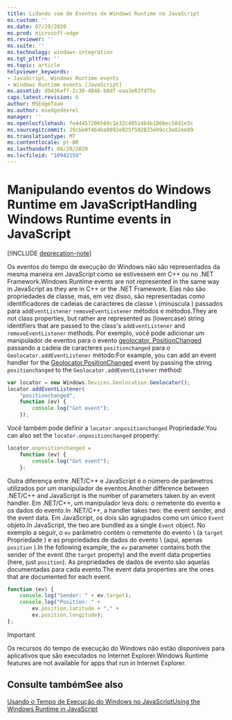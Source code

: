 ```yaml
---
title: Lidando com de Eventos do Windows Runtime no JavaScript
ms.custom: ''
ms.date: 07/29/2020
ms.prod: microsoft-edge
ms.reviewer: ''
ms.suite: ''
ms.technology: windows-integration
ms.tgt_pltfrm: ''
ms.topic: article
helpviewer_keywords:
- JavaScript, Windows Runtime events
- Windows Runtime events [JavaScript]
ms.assetid: d9436aff-2c30-4846-b8df-eaa3e63fd75c
caps.latest.revision: 6
author: MSEdgeTeam
ms.author: msedgedevrel
manager: ''
ms.openlocfilehash: fe44457206569c1e32c40514b4b186bec50d1e3c
ms.sourcegitcommit: 29cbe0f464ba0092e025f502833eb9cc3e02ee89
ms.translationtype: MT
ms.contentlocale: pt-BR
ms.lasthandoff: 08/20/2020
ms.locfileid: "10942159"
---
```

# <span data-ttu-id="2140e-102">Manipulando eventos do Windows Runtime em JavaScript</span><span class="sxs-lookup"><span data-stu-id="2140e-102">Handling Windows Runtime events in JavaScript</span></span>  

[!INCLUDE [deprecation-note](../includes/legacy-edge-note.md)]  

<span data-ttu-id="2140e-103">Os eventos do tempo de execução do Windows não são representados da mesma maneira em JavaScript como se estivessem em C++ ou no .NET Framework.</span><span class="sxs-lookup"><span data-stu-id="2140e-103">Windows Runtime events are not represented in the same way in JavaScript as they are in C++ or the .NET Framework.</span></span>  <span data-ttu-id="2140e-104">Elas não são propriedades de classe, mas, em vez disso, são representadas como identificadores de cadeias de caracteres de classe \ (minúscula \) passados para `addEventListener` `removeEventListener` métodos e métodos.</span><span class="sxs-lookup"><span data-stu-id="2140e-104">They are not class properties, but rather are represented as \(lowercase\) string identifiers that are passed to the class's `addEventListener` and `removeEventListener` methods.</span></span>  <span data-ttu-id="2140e-105">Por exemplo, você pode adicionar um manipulador de eventos para o evento [geolocator. PositionChanged][UwpWindowsGeolocationGeolocatorDevicesPositionChanged] passando a cadeia de caracteres `positionchanged` para o `Geolocator.addEventListener` método:</span><span class="sxs-lookup"><span data-stu-id="2140e-105">For example, you can add an event handler for the [Geolocator.PositionChanged][UwpWindowsGeolocationGeolocatorDevicesPositionChanged] event by passing the string `positionchanged` to the `Geolocator.addEventListener` method:</span></span>  

```javascript  
var locator = new Windows.Devices.Geolocation.Geolocator();
locator.addEventListener(
    "positionchanged",
    function (ev) {
        console.log("Got event");
    });
```  

<span data-ttu-id="2140e-106">Você também pode definir a `locator.onpositionchanged` Propriedade:</span><span class="sxs-lookup"><span data-stu-id="2140e-106">You can also set the `locator.onpositionchanged` property:</span></span>  

```javascript
locator.onpositionchanged =
    function (ev) {
        console.log("Got event");
    };
```  

<span data-ttu-id="2140e-107">Outra diferença entre .NET/C++ e JavaScript é o número de parâmetros utilizados por um manipulador de eventos.</span><span class="sxs-lookup"><span data-stu-id="2140e-107">Another difference between .NET/C++ and JavaScript is the number of parameters taken by an event handler.</span></span>  <span data-ttu-id="2140e-108">Em .NET/C++, um manipulador leva dois: o remetente do evento e os dados do evento.</span><span class="sxs-lookup"><span data-stu-id="2140e-108">In .NET/C++, a handler takes two:  the event sender, and the event data.</span></span>  <span data-ttu-id="2140e-109">Em JavaScript, os dois são agrupados como um único `Event` objeto.</span><span class="sxs-lookup"><span data-stu-id="2140e-109">In JavaScript, the two are bundled as a single `Event` object.</span></span>  <span data-ttu-id="2140e-110">No exemplo a seguir, o `ev` parâmetro contém o remetente do evento \ (a `target` Propriedade \) e as propriedades de dados do evento \ (aqui, apenas `position` \).</span><span class="sxs-lookup"><span data-stu-id="2140e-110">In the following example, the `ev` parameter contains both the sender of the event \(the `target` property\) and the event data properties \(here, just `position`\).</span></span>  <span data-ttu-id="2140e-111">As propriedades de dados de evento são aquelas documentadas para cada evento.</span><span class="sxs-lookup"><span data-stu-id="2140e-111">The event data properties are the ones that are documented for each event.</span></span>  

```javascript
function (ev) {
    console.log("Sender: " + ev.target);
    console.log("Position: " +
        ev.position.latitude + "," +
        ev.position.longitude);
};
```  

> [!IMPORTANT]
> <span data-ttu-id="2140e-112">Os recursos do tempo de execução do Windows não estão disponíveis para aplicativos que são executados no Internet Explorer.</span><span class="sxs-lookup"><span data-stu-id="2140e-112">Windows Runtime features are not available for apps that run in Internet Explorer.</span></span>  

## <span data-ttu-id="2140e-113">Consulte também</span><span class="sxs-lookup"><span data-stu-id="2140e-113">See also</span></span>  

[<span data-ttu-id="2140e-114">Usando o Tempo de Execução do Windows no JavaScript</span><span class="sxs-lookup"><span data-stu-id="2140e-114">Using the Windows Runtime in JavaScript</span></span>][WindowsRuntimeJavascript]  

 <!-- links -->  

[WindowsRuntimeJavascript]: ./using-the-windows-runtime-in-javascript.md "Usar o tempo de execução do Windows em JavaScript | Documentos da Microsoft"  

[UwpWindowsGeolocationGeolocatorDevicesPositionChanged]: /uwp/api/Windows.Devices.Geolocation.Geolocator#Windows_Devices_Geolocation_Geolocator_PositionChanged "Classe geolocator | Documentos da Microsoft"  
